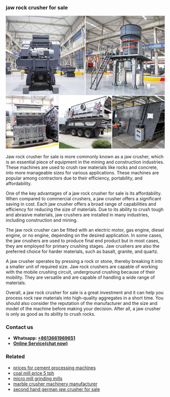 <h3>jaw rock crusher for sale</h3><img src='1708497980.jpg' alt=''><p>Jaw rock crusher for sale is more commonly known as a jaw crusher, which is an essential piece of equipment in the mining and construction industries. These machines are used to crush raw materials like rocks and concrete, into more manageable sizes for various applications. These machines are popular among contractors due to their efficiency, portability, and affordability.</p><p>One of the key advantages of a jaw rock crusher for sale is its affordability. When compared to commercial crushers, a jaw crusher offers a significant saving in cost. Each jaw crusher offers a broad range of capabilities and efficiency for reducing the size of materials. Due to its ability to crush tough and abrasive materials, jaw crushers are installed in many industries, including construction and mining.</p><p>The jaw rock crusher can be fitted with an electric motor, gas engine, diesel engine, or no engine, depending on the desired application. In some cases, the jaw crushers are used to produce final end product but in most cases, they are employed for primary crushing stages. Jaw crushers are also the preferred choice for harder materials, such as basalt, granite, and quartz.</p><p>A jaw crusher operates by pressing a rock or stone, thereby breaking it into a smaller unit of required size. Jaw rock crushers are capable of working with the mobile crushing circuit, underground crushing because of their mobility. They are versatile and are capable of handling a wide range of materials.</p><p>Overall, a jaw rock crusher for sale is a great investment and it can help you process rock raw materials into high-quality aggregates in a short time. You should also consider the reputation of the manufacturer and the size and model of the machine before making your decision. After all, a jaw crusher is only as good as its ability to crush rocks.</p><h3>Contact us</h3><ul><li><strong>Whatsapp:&nbsp;<a href="https://wa.me/8613661969651">+8613661969651</a></strong></li><li><a href="https://swt.shibang-china.com/?git&amp;zhl&amp;jaw rock crusher for sale"><strong>Online Service(chat now)</strong></a></li></ul><h3>Related</h3><ul><li><a href='prices for cement processing machines.md'>prices for cement processing machines</a></li><li><a href='coal mill price 5 tph.md'>coal mill price 5 tph</a></li><li><a href='micro mill grinding mills.md'>micro mill grinding mills</a></li><li><a href='marble crusher machinery manufacturer.md'>marble crusher machinery manufacturer</a></li><li><a href='second hand german jaw crusher for sale.md'>second hand german jaw crusher for sale</a></li></ul>